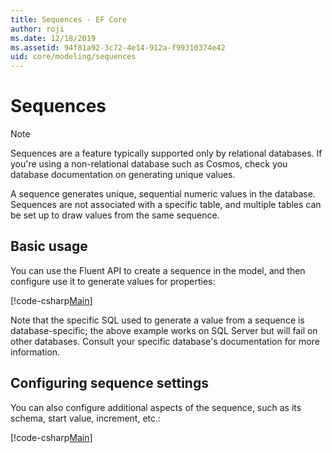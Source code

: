 ```yaml
---
title: Sequences - EF Core
author: roji
ms.date: 12/18/2019
ms.assetid: 94f81a92-3c72-4e14-912a-f99310374e42
uid: core/modeling/sequences
---
```

# Sequences

> [!NOTE]  
> Sequences are a feature typically supported only by relational databases. If you're using a non-relational database such as Cosmos, check you database documentation on generating unique values.

A sequence generates unique, sequential numeric values in the database. Sequences are not associated with a specific table, and multiple tables can be set up to draw values from the same sequence.

## Basic usage

You can use the Fluent API to create a sequence in the model, and then configure use it to generate values for properties:

[!code-csharp[Main](../../../samples/core/Modeling/FluentAPI/Sequence.cs?name=Sequence&highlight=3,7)]

Note that the specific SQL used to generate a value from a sequence is database-specific; the above example works on SQL Server but will fail on other databases. Consult your specific database's documentation for more information.

## Configuring sequence settings

You can also configure additional aspects of the sequence, such as its schema, start value, increment, etc.:

[!code-csharp[Main](../../../samples/core/Modeling/FluentAPI/SequenceConfiguration.cs?name=SequenceConfiguration&highlight=3-5)]
